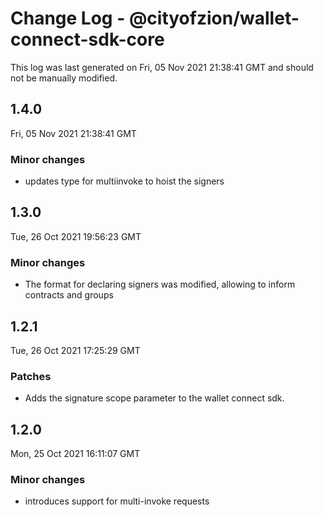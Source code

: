 # Change Log - @cityofzion/wallet-connect-sdk-core

This log was last generated on Fri, 05 Nov 2021 21:38:41 GMT and should not be manually modified.

## 1.4.0
Fri, 05 Nov 2021 21:38:41 GMT

### Minor changes

- updates type for multiinvoke to hoist the signers

## 1.3.0
Tue, 26 Oct 2021 19:56:23 GMT

### Minor changes

- The format for declaring signers was modified, allowing to inform contracts and groups

## 1.2.1
Tue, 26 Oct 2021 17:25:29 GMT

### Patches

- Adds the signature scope parameter to the wallet connect sdk.

## 1.2.0
Mon, 25 Oct 2021 16:11:07 GMT

### Minor changes

- introduces support for multi-invoke requests


